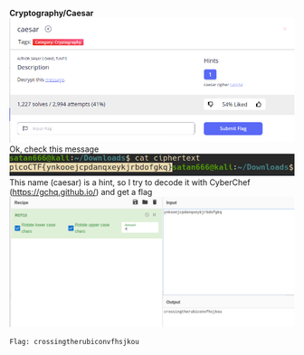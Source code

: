 **Cryptography/Caesar**
![](problem.png)
Ok, check this message
![](check.png)
This name (caesar) is a hint, so I try to decode it with CyberChef (https://gchq.github.io/) and get a flag
![](solved.png)
~~~
Flag: crossingtherubiconvfhsjkou
~~~